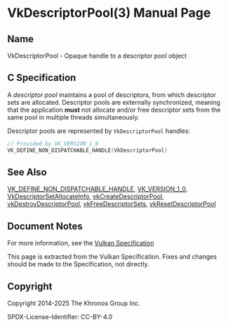 # VkDescriptorPool(3) Manual Page

## Name

VkDescriptorPool - Opaque handle to a descriptor pool object



## [](#_c_specification)C Specification

A *descriptor pool* maintains a pool of descriptors, from which descriptor sets are allocated. Descriptor pools are externally synchronized, meaning that the application **must** not allocate and/or free descriptor sets from the same pool in multiple threads simultaneously.

Descriptor pools are represented by `VkDescriptorPool` handles:

```c++
// Provided by VK_VERSION_1_0
VK_DEFINE_NON_DISPATCHABLE_HANDLE(VkDescriptorPool)
```

## [](#_see_also)See Also

[VK\_DEFINE\_NON\_DISPATCHABLE\_HANDLE](https://registry.khronos.org/vulkan/specs/latest/man/html/VK_DEFINE_NON_DISPATCHABLE_HANDLE.html), [VK\_VERSION\_1\_0](https://registry.khronos.org/vulkan/specs/latest/man/html/VK_VERSION_1_0.html), [VkDescriptorSetAllocateInfo](https://registry.khronos.org/vulkan/specs/latest/man/html/VkDescriptorSetAllocateInfo.html), [vkCreateDescriptorPool](https://registry.khronos.org/vulkan/specs/latest/man/html/vkCreateDescriptorPool.html), [vkDestroyDescriptorPool](https://registry.khronos.org/vulkan/specs/latest/man/html/vkDestroyDescriptorPool.html), [vkFreeDescriptorSets](https://registry.khronos.org/vulkan/specs/latest/man/html/vkFreeDescriptorSets.html), [vkResetDescriptorPool](https://registry.khronos.org/vulkan/specs/latest/man/html/vkResetDescriptorPool.html)

## [](#_document_notes)Document Notes

For more information, see the [Vulkan Specification](https://registry.khronos.org/vulkan/specs/latest/html/vkspec.html#VkDescriptorPool)

This page is extracted from the Vulkan Specification. Fixes and changes should be made to the Specification, not directly.

## [](#_copyright)Copyright

Copyright 2014-2025 The Khronos Group Inc.

SPDX-License-Identifier: CC-BY-4.0